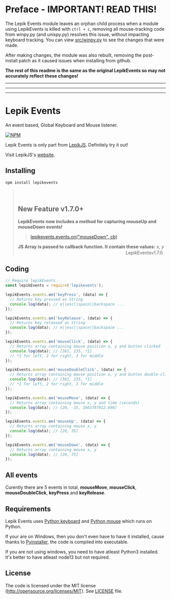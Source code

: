 # Preface - IMPORTANT! READ THIS!

The Lepik Events module leaves an orphan child process when a module using LepikEvents is killed with `ctrl + c`, removing all mouse-tracking code from winpy.py (and unixpy.py) resolves this issue, without impacting keyboard tracking. You can view [src/winpy.py](https://github.com/LasTechLabs/lepikEvents/blob/main/src/winpy.py) to see the changes that were made.

After making changes, the module was also rebuilt, removing the post-install patch as it caused issues when installing from github.

**The rest of this readme is the same as the original LepikEvents so may not accurately reflect these changes!**

---
---
---

# Lepik Events
An event based, Global Keyboard and Mouse listener.

[![NPM](https://nodei.co/npm-dl/lepikevents.png)](https://www.npmjs.com/package/lepikevents)

Lepik Events is only part from [LepikJS](https://www.npmjs.com/package/lepikjs). Definitely try it out!

Visit LepikJS's [website](https://lepikjs.netlify.app/).

## Installing

    npm install lepikevents

> ㅤ
> ## New Feature v1.7.0+
>
> **LepikEvents now includes a method for capturing mouseUp and mouseDown events!**
>
> > [lepikevents.events.on("mouseDown", cb)](#all-events)
> 
> **JS Array is passed to callback function. It contain these values:** *x, y*
> ㅤ
>  ㅤㅤㅤㅤㅤㅤㅤㅤㅤㅤㅤㅤㅤㅤㅤㅤㅤㅤㅤㅤㅤㅤㅤㅤㅤLepikEventsv1.7.0

## Coding

```javascript
// Require lepikEvents
const lepikEvents = require('lepikevents');

lepikEvents.events.on('keyPress', (data) => {
  // Returns key pressed as String 
  console.log(data); // e||esc||space||backspace ...
});

lepikEvents.events.on('keyRelease', (data) => {
  // Returns key released as String 
  console.log(data); // e||esc||space||backspace ...
});

lepikEvents.events.on('mouseClick', (data) => {
  // Returns array containing mouse position x, y and button clicked 
  console.log(data); // [361, 235, *1]
  // *1 for left, 2 for right, 3 for middle
});

lepikEvents.events.on('mouseDoubleClick', (data) => {
  // Returns array containing mouse position x, y and button double-clicked 
  console.log(data); // [361, 235, *1]
  // *1 for left, 2 for right, 3 for middle
});

lepikEvents.events.on('mouseMove', (data) => {
  // Returns array containing mouse x, y and time (seconds)
  console.log(data); // [20, -35, 1663787912.698]
});

lepikEvents.events.on('mouseUp', (data) => {
  // Returns array containing mouse x, y
  console.log(data); // [20, 35]
});

lepikEvents.events.on('mouseDown', (data) => {
  // Returns array containing mouse x, y
  console.log(data); // [20, 75]
});
```

## All events

Curently there are 5 events in total, **mouseMove**, **mouseClick**, **mouseDoubleClick**, **keyPress** and **keyRelease**.

## Requirements

Lepik Events uses [Python keyboard](https://github.com/boppreh/keyboard) and [Python mouse](https://github.com/boppreh/mouse) which runs on Python. 

If your are on Windows, then you don't even have to have it installed, cause thanks to [Pyinstaller](https://github.com/pyinstaller/pyinstaller), the code is compiled into executable.

If you are not using windows, you need to have atleast Python3 installed.
It's better to have atleast node13 but not required.

## License
The code is licensed under the MIT license (http://opensource.org/licenses/MIT). See [LICENSE](./LICENSE) file.
